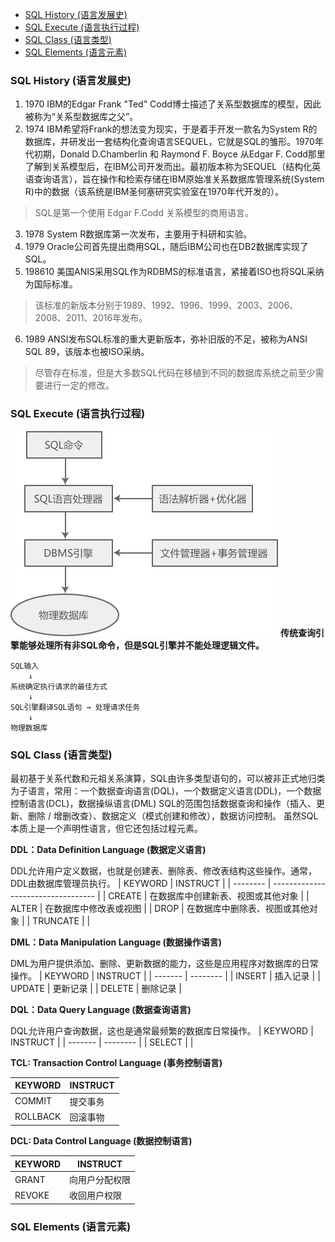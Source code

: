 - [SQL History (语言发展史)](#sql-history-语言发展史)
- [SQL Execute (语言执行过程)](#sql-execute-语言执行过程)
- [SQL Class (语言类型)](#sql-class-语言类型)
- [SQL Elements (语言元素)](#sql-elements-语言元素)


### SQL History (语言发展史)
1. 1970
IBM的Edgar Frank "Ted" Codd博士描述了关系型数据库的模型，因此被称为“关系型数据库之父”。
2. 1974
IBM希望将Frank的想法变为现实，于是着手开发一款名为System R的数据库，并研发出一套结构化查询语言SEQUEL，它就是SQL的雏形。1970年代初期，Donald D.Chamberlin 和 Raymond F. Boyce 从Edgar F. Codd那里了解到关系模型后，在IBM公司开发而出。最初版本称为SEQUEL（结构化英语查询语言），旨在操作和检索存储在IBM原始准关系数据库管理系统(System R)中的数据（该系统是IBM圣何塞研究实验室在1970年代开发的）。
> SQL是第一个使用 Edgar F.Codd 关系模型的商用语言。
3. 1978
System R数据库第一次发布，主要用于科研和实验。
4. 1979
Oracle公司首先提出商用SQL，随后IBM公司也在DB2数据库实现了SQL。
5. 198610
美国ANIS采用SQL作为RDBMS的标准语言，紧接着ISO也将SQL采纳为国际标准。
> 该标准的新版本分别于1989、1992、1996、1999、2003、2006、2008、2011、2016年发布。
6. 1989
ANSI发布SQL标准的重大更新版本，弥补旧版的不足，被称为ANSI SQL 89，该版本也被ISO采纳。
> 尽管存在标准，但是大多数SQL代码在移植到不同的数据库系统之前至少需要进行一定的修改。

### SQL Execute (语言执行过程)
![](images/2023-07-06-09-19-55.png)
**传统查询引擎能够处理所有非SQL命令，但是SQL引擎并不能处理逻辑文件。**

```
SQL输入
    ↓
系统确定执行请求的最佳方式
    ↓
SQL引擎翻译SQL语句 → 处理请求任务
    ↓
物理数据库
```

### SQL Class (语言类型)
最初基于关系代数和元祖关系演算，SQL由许多类型语句的，可以被非正式地归类为子语言，常用：一个数据查询语言(DQL)，一个数据定义语言(DDL)，一个数据控制语言(DCL)，数据操纵语言(DML)
SQL的范围包括数据查询和操作（插入、更新、删除 / 增删改查）、数据定义（模式创建和修改），数据访问控制。
虽然SQL本质上是一个声明性语言，但它还包括过程元素。

**DDL：Data Definition Language (数据定义语言)**

DDL允许用户定义数据，也就是创建表、删除表、修改表结构这些操作。通常，DDL由数据库管理员执行。
| KEYWORD  | INSTRUCT                           |
| -------- | ---------------------------------- |
| CREATE   | 在数据库中创建新表、视图或其他对象 |
| ALTER    | 在数据库中修改表或视图             |
| DROP     | 在数据库中删除表、视图或其他对象   |
| TRUNCATE |                                    |

**DML：Data Manipulation Language (数据操作语言)**

DML为用户提供添加、删除、更新数据的能力，这些是应用程序对数据库的日常操作。
| KEYWORD | INSTRUCT |
| ------- | -------- |
| INSERT  | 插入记录 |
| UPDATE  | 更新记录 |
| DELETE  | 删除记录 |


**DQL：Data Query Language (数据查询语言)**

DQL允许用户查询数据，这也是通常最频繁的数据库日常操作。
| KEYWORD | INSTRUCT |
| ------- | -------- |
| SELECT |          |

**TCL: Transaction Control Language (事务控制语言)**

| KEYWORD  | INSTRUCT |
| -------- | -------- |
| COMMIT   | 提交事务 |
| ROLLBACK | 回滚事物 |

**DCL: Data Control Language (数据控制语言)**

| KEYWORD | INSTRUCT       |
| ------- | -------------- |
| GRANT   | 向用户分配权限 |
| REVOKE  | 收回用户权限   |

### SQL Elements (语言元素)
